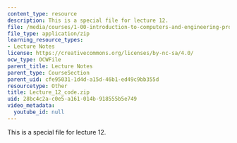 ```yaml
---
content_type: resource
description: This is a special file for lecture 12.
file: /media/courses/1-00-introduction-to-computers-and-engineering-problem-solving-spring-2012/28bc4c2ac0e5a161014b918555b5e749_Lecture_12_code.zip
file_type: application/zip
learning_resource_types:
- Lecture Notes
license: https://creativecommons.org/licenses/by-nc-sa/4.0/
ocw_type: OCWFile
parent_title: Lecture Notes
parent_type: CourseSection
parent_uid: cfe95031-1d4d-a15d-46b1-ed49c9bb355d
resourcetype: Other
title: Lecture_12_code.zip
uid: 28bc4c2a-c0e5-a161-014b-918555b5e749
video_metadata:
  youtube_id: null
---
```

This is a special file for lecture 12.